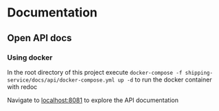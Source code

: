 # Documentation

## Open API docs

### Using docker

In the root directory of this project execute `docker-compose -f shipping-service/docs/api/docker-compose.yml up -d` to 
run the docker container with redoc

Navigate to [localhost:8081](http://localhost:8081) to explore the API documentation
